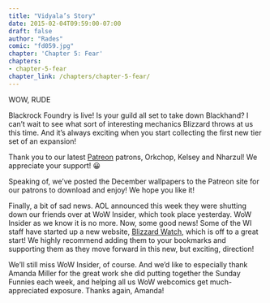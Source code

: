 ```yaml
---
title: "Vidyala’s Story"
date: 2015-02-04T09:59:00-07:00
draft: false
author: "Rades"
comic: "fd059.jpg"
chapter: 'Chapter 5: Fear'
chapters:
- chapter-5-fear
chapter_link: /chapters/chapter-5-fear/
---
```


WOW, RUDE


Blackrock Foundry is live! Is your guild all set to take down Blackhand? I can’t wait to see what sort of interesting mechanics Blizzard throws at us this time. And it’s always exciting when you start collecting the first new tier set of an expansion!


Thank you to our latest [Patreon](https://www.patreon.com/fromdraenor) patrons, Orkchop, Kelsey and Nharzul! We appreciate your support! 😀


Speaking of, we’ve posted the December wallpapers to the Patreon site for our patrons to download and enjoy! We hope you like it!


Finally, a bit of sad news. AOL announced this week they were shutting down our friends over at WoW Insider, which took place yesterday. WoW Insider as we know it is no more. Now, some good news! Some of the WI staff have started up a new website, [Blizzard Watch](http://blizzardwatch.com/), which is off to a great start! We highly recommend adding them to your bookmarks and supporting them as they move forward in this new, but exciting, direction!


We’ll still miss WoW Insider, of course. And we’d like to especially thank Amanda Miller for the great work she did putting together the Sunday Funnies each week, and helping all us WoW webcomics get much-appreciated exposure. Thanks again, Amanda!

